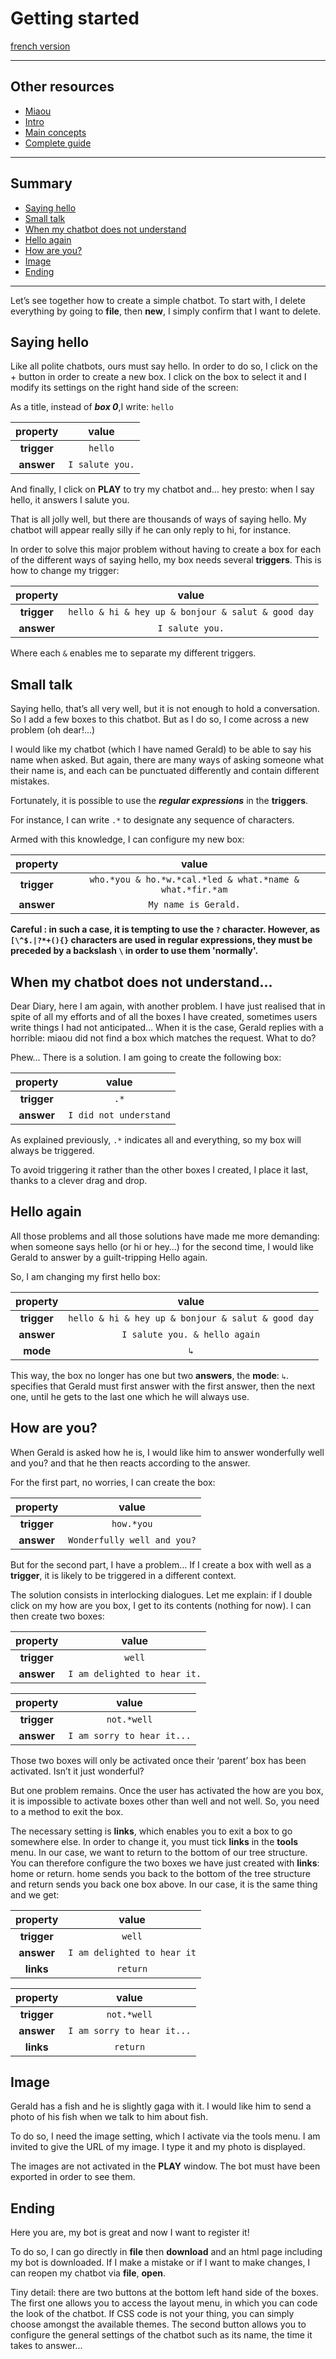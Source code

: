 # Getting started

[french version](./fr/premiers-pas.md)

---

## Other resources

- [Miaou](https://achtaitaipai.github.io/Miaou/)
- [Intro](../README.md)
- [Main concepts](./main-concepts.md)
- [Complete guide](./complete-guide.md)

---

## Summary

- [Saying hello](#saying-hello)
- [Small talk](#small-talk)
- [When my chatbot does not understand](#when-my-chatbot-does-not-understand)
- [Hello again](#hello-again)
- [How are you?](#how-are-you)
- [Image](#image)
- [Ending](#ending)

---

Let’s see together how to create a simple chatbot. To start with, I
delete everything by going to **file**, then **new**, I simply confirm that I
want to delete.

## Saying hello

Like all polite chatbots, ours must say hello. In order to do so, I click on the + button in order to create a new box. I click on the box to select it and I modify its settings on the right hand side of the screen:

As a title, instead of **_box 0_**,I write: `hello`

|  property   |      value      |
| :---------: | :-------------: |
| **trigger** |     `hello`     |
| **answer**  | `I salute you.` |

And finally, I click on **PLAY** to try my chatbot and… hey presto: when I say hello, it answers I salute you.

That is all jolly well, but there are thousands of ways of saying hello. My chatbot will appear really silly if he can only reply to hi, for instance.

In order to solve this major problem without having to create a box
for each of the different ways of saying hello, my box needs several
**triggers**. This is how to change my trigger:

|  property   |                       value                        |
| :---------: | :------------------------------------------------: |
| **trigger** | `hello & hi & hey up & bonjour & salut & good day` |
| **answer**  |                  `I salute you.`                   |

Where each `&` enables me to separate my different triggers.

## Small talk

Saying hello, that’s all very well, but it is not enough to hold a conversation. So I add a few boxes to this chatbot. But as I do so, I come across a new problem (oh dear!...)

I would like my chatbot (which I have named Gerald) to be able to say his name when asked. But again, there are many ways of asking someone what their name is, and each can be punctuated differently and contain different mistakes.

Fortunately, it is possible to use the **_regular expressions_** in the
**triggers**.

For instance, I can write `.*` to designate any sequence of characters.

Armed with this knowledge, I can configure my new box:

|  property   |                           value                           |
| :---------: | :-------------------------------------------------------: |
| **trigger** | `who.*you & ho.*w.*cal.*led & what.*name & what.*fir.*am` |
| **answer**  |                   `My name is Gerald.`                    |

**Careful : in such a case, it is tempting to use the `?` character. However, as `[\^$.|?*+(){}` characters are used in regular expressions, they must be preceded by a backslash `\` in order to use them &#39;normally&#39;.**

## When my chatbot does not understand...

Dear Diary, here I am again, with another problem. I have just realised that in spite of all my efforts and of all the boxes I have created, sometimes users write things I had not anticipated… When it is the case, Gerald replies with a horrible: miaou did not find a box which matches the request. What to do?

Phew... There is a solution. I am going to create the following box:

|  property   |         value          |
| :---------: | :--------------------: |
| **trigger** |          `.*`          |
| **answer**  | `I did not understand` |

As explained previously, `.*` indicates all and everything, so my box will always be triggered.

To avoid triggering it rather than the other boxes I created, I place it last, thanks to a clever drag and drop.

## Hello again

All those problems and all those solutions have made me more demanding: when someone says hello (or hi or hey…) for the second time, I would like Gerald to answer by a guilt-tripping Hello again.

So, I am changing my first hello box:

|  property   |                       value                        |
| :---------: | :------------------------------------------------: |
| **trigger** | `hello & hi & hey up & bonjour & salut & good day` |
| **answer**  |           `I salute you. & hello again`            |
|  **mode**   |                        `↳`                         |

This way, the box no longer has one but two **answers**, the **mode**: `↳`. specifies that Gerald must first answer with the first answer, then the next one, until he gets to the last one which he will always use.

## How are you?

When Gerald is asked how he is, I would like him to answer wonderfully well and you? and that he then reacts according to the answer.

For the first part, no worries, I can create the box:

|  property   |            value            |
| :---------: | :-------------------------: |
| **trigger** |         `how.*you`          |
| **answer**  | `Wonderfully well and you?` |

But for the second part, I have a problem… If I create a box with well as a **trigger**, it is likely to be triggered in a different context.

The solution consists in interlocking dialogues. Let me explain: if I double click on my how are you box, I get to its contents (nothing for now). I can then create two boxes:

|  property   |            value             |
| :---------: | :--------------------------: |
| **trigger** |            `well`            |
| **answer**  | `I am delighted to hear it.` |

|  property   |           value            |
| :---------: | :------------------------: |
| **trigger** |        `not.*well`         |
| **answer**  | `I am sorry to hear it...` |

Those two boxes will only be activated once their ‘parent’ box has been activated. Isn’t it just wonderful?

But one problem remains. Once the user has activated the how are you box, it is impossible to activate boxes other than well and not well. So, you need to a method to exit the box.

The necessary setting is **links**, which enables you to exit a box to go somewhere else. In order to change it, you must tick **links** in the **tools** menu. In our case, we want to return to the bottom of our tree structure. You can therefore configure the two boxes we have just created with **links**: home or return. home sends you back to the bottom of the tree structure and return sends you back one box above. In our case, it is the same thing and we get:

|  property   |            value            |
| :---------: | :-------------------------: |
| **trigger** |           `well`            |
| **answer**  | `I am delighted to hear it` |
|  **links**  |          `return`           |

|  property   |           value            |
| :---------: | :------------------------: |
| **trigger** |        `not.*well`         |
| **answer**  | `I am sorry to hear it...` |
|  **links**  |          `return`          |

## Image

Gerald has a fish and he is slightly gaga with it. I would like him to send a photo of his fish when we talk to him about fish.

To do so, I need the image setting, which I activate via the tools menu. I am invited to give the URL of my image. I type it and my photo is displayed.

The images are not activated in the **PLAY** window. The bot must have been exported in order to see them.

## Ending

Here you are, my bot is great and now I want to register it!

To do so, I can go directly in **file** then **download** and an html page including my bot is downloaded. If I make a mistake or if I want to make changes, I can reopen my chatbot via **file**, **open**.

Tiny detail: there are two buttons at the bottom left hand side of the boxes. The first one allows you to access the layout menu, in which you can code the look of the chatbot. If CSS code is not your thing, you can simply choose amongst the available themes. The second button allows you to configure the general settings of the chatbot such as its name, the time it takes to answer…
